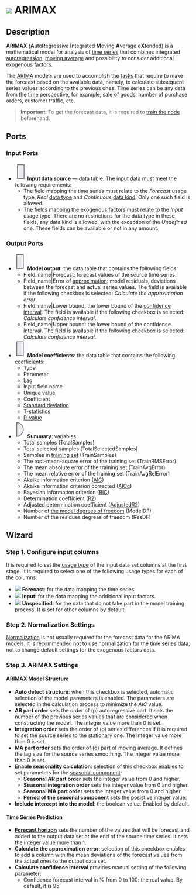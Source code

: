 # ![ ](../../images/icons/components/arimax_default.svg) ARIMAX

## Description

**ARIMAX** (**A**uto**R**egressive **I**ntegrated **M**oving **A**verage e**X**tended) is a mathematical model for analysis of [time series](https://wiki.loginom.ru/articles/time-series.html) that combines integrated [autoregression](https://wiki.loginom.ru/articles/autoregressive-model.html), [moving average](https://wiki.loginom.ru/articles/moving-average.html) and possibility to consider additional exogenous [factors](https://wiki.loginom.ru/articles/factor.html).

The [ARIMA](https://wiki.loginom.ru/articles/box-jenkins-model.html) models are used to accomplish the [tasks](https://wiki.loginom.ru/articles/demand-forecasting.html) that require to make the forecast based on the available data, namely, to calculate subsequent series values according to the previous ones. Time series can be any data from the time perspective, for example, sale of goods, number of purchase orders, customer traffic, etc.

> **Important**: To get the forecast data, it is required to [train the node](../../scenario/training-processors.md) beforehand.

## Ports

### Input Ports

* ![ ](../../images/icons/app/node/ports/inputs/table_inactive.svg)  **Input data source** — data table. The input data must meet the following requirements:
   * The field mapping the time series must relate to the *Forecast* usage type, *Real* [data type](../../data/datatype.md) and *Continuous* [data kind](../../data/datakind.md). Only one such field is allowed.
   * The fields mapping the exogenous factors must relate to the *Input* usage type. There are no restrictions for the data type in these fields, any data kind is allowed, with the exception of the *Undefined* one. These fields can be available or not in any amount.

### Output Ports

* ![ ](../../images/icons/app/node/ports/outputs/table_inactive.svg) **Model output**: the data table that contains the following fields:
   * Field_name|Forecast: forecast values of the source time series.
   * Field_name|Error of [approximation](https://wiki.loginom.ru/articles/approximation.html): model residuals, deviations between the forecast and actual series values. The field is available if the following checkbox is selected: *Calculate the approximation error*.
   * Field_name|Lower bound: the lower bound of the [confidence interval](https://wiki.loginom.ru/articles/confidence-interval.html). The field is available if the following checkbox is selected: *Calculate confidence interval*.
   * Field_name|Upper bound: the lower bound of the confidence interval. The field is available if the following checkbox is selected: *Calculate confidence interval*.
* ![ ](../../images/icons/app/node/ports/outputs/table_inactive.svg)  **Model coefficients**: the data table that contains the following coefficients:
   * Type
   * Parameter
   * [Lag](https://ru.wikipedia.org/wiki/%D0%9B%D0%B0%D0%B3%D0%BE%D0%B2%D1%8B%D0%B9_%D0%BE%D0%BF%D0%B5%D1%80%D0%B0%D1%82%D0%BE%D1%80)
   * Input field name
   * Unique value
   * Coefficient
   * [Standard deviation](https://wiki.loginom.ru/articles/mean-square-deviation.html)
   * [T-statistics](https://wiki.loginom.ru/articles/students-distribution.html)
   * [P-value](https://wiki.loginom.ru/articles/p-value.html)
* ![ ](../../images/icons/app/node/ports/outputs/variable_inactive.svg) **Summary**: variables:
   * Total samples (TotalSamples)
   * Total selected samples (TotalSelectedSamples)
   * Samples in [training set](https://wiki.loginom.ru/articles/training-set.html) (TrainSamples)
   * The root-mean-square error of the training set (TrainRMSError)
   * The mean absolute error of the training set (TrainAvgError)
   * The mean relative error of the training set (TrainAvgRelError)
   * Akaike information criterion ([AIC](https://wiki.loginom.ru/articles/aic.html))
   * Akaike information criterion corrected ([AICc](https://wiki.loginom.ru/articles/aicc.html))
   * Bayesian information criterion ([BIC](https://wiki.loginom.ru/articles/bic.html))
   * Determination coefficient ([R2](https://wiki.loginom.ru/articles/coefficient-of-determination.html))
   * Adjusted determination coefficient ([AdjustedR2](https://wiki.loginom.ru/articles/coefficient-determ-adj.html))
   * Number of [the model degrees of freedom](https://wiki.loginom.ru/articles/degrees-of-freedom.html) (ModelDF)
   * Number of the residues degrees of freedom (ResDF)

## Wizard

### Step 1. Configure input columns

It is required to set the [usage type](../../data/datasetfieldoptions.md) of the input data set columns at the first stage. It is required to select one of the following usage types for each of the columns:

* ![ ](../../images/icons/usage-types/forecast_default.svg) **Forecast**: for the data mapping the time series.
* ![ ](../../images/icons/usage-types/active_default.svg) **Input**: for the data mapping the additional input factors.
* ![ ](../../images/icons/usage-types/unspecified_default.svg) **Unspecified**: for the data that do not take part in the model training process. It is set for other columns by default.

### Step 2. Normalization Settings

[Normalization](../normalization/README.md) is not usually required for the forecast data for the ARIMA models. It is recommended not to use normalization for the time series data, not to change default settings for the exogenous factors data.

### Step 3. ARIMAX Settings

#### ARIMAX Model Structure

* **Auto detect structure**: when this checkbox is selected, automatic selection of the model parameters is enabled. The parameters are selected in the calculation process to minimize the *AIC* value.
* **AR part order** sets the order of (р) autoregressive part. It sets the number of the previous series values that are considered when constructing the model. The integer value more than 0 is set.
* **Integration order** sets the order of (d) series differences if it is required to set the source series to the [stationary](https://ru.wikipedia.org/wiki/%D0%A1%D1%82%D0%B0%D1%86%D0%B8%D0%BE%D0%BD%D0%B0%D1%80%D0%BD%D0%BE%D1%81%D1%82%D1%8C) one. The integer value more than 0 is set.
* **MA part order** sets the order of (q) part of moving average. It defines the lag size for the source series smoothing. The integer value more than 0 is set.
* **Enable seasonality calculation**: selection of this checkbox enables to set parameters for the [seasonal component](https://wiki.loginom.ru/articles/seasonal-component.html):
   * **Seasonal AR part order** sets the integer value from 0 and higher.
   * **Seasonal integration order** sets the integer value from 0 and higher.
   * **Seasonal MA part order** sets the integer value from 0 and higher.
   * **Period of the seasonal component** sets the posistive integer value.
* **Include intercept into the model**: the boolean value. Enabled by default.

#### Time Series Prediction

* **[Forecast horizon](https://wiki.loginom.ru/articles/time-horizon.html)** sets the number of the values that will be forecast and added to the output data set at the end of the source time series. It sets the integer value more than 1.
* **Calculate the approximation error**: selection of this checkbox enables to add a column with the mean deviations of the forecast values from the actual ones to the output data set.
* **Calculate confidence interval** provides manual setting of the following parameter:
   * Confidence forecast interval in % from 0 to 100: the real value. By default, it is 95.
